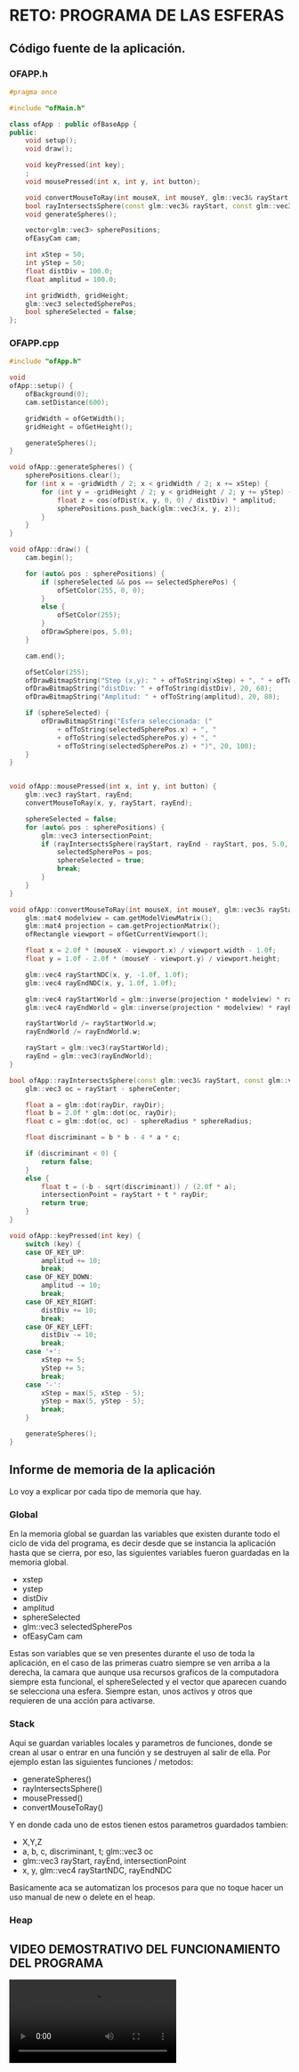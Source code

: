 # RETO: PROGRAMA DE LAS ESFERAS

## Código fuente de la aplicación.

### OFAPP.h

```cpp
#pragma once

#include "ofMain.h"

class ofApp : public ofBaseApp {
public:
	void setup();
	void draw();

	void keyPressed(int key);
	;
	void mousePressed(int x, int y, int button);

	void convertMouseToRay(int mouseX, int mouseY, glm::vec3& rayStart, glm::vec3& rayEnd);
	bool rayIntersectsSphere(const glm::vec3& rayStart, const glm::vec3& rayDir, const glm::vec3& sphereCenter, float sphereRadius, glm::vec3& intersectionPoint);
	void generateSpheres();

	vector<glm::vec3> spherePositions;
	ofEasyCam cam;

	int xStep = 50;
	int yStep = 50;
	float distDiv = 100.0;
	float amplitud = 100.0;

	int gridWidth, gridHeight;
	glm::vec3 selectedSpherePos;
	bool sphereSelected = false;
};
```
### OFAPP.cpp

```cpp
#include "ofApp.h"

void
ofApp::setup() {
	ofBackground(0);
	cam.setDistance(600);

	gridWidth = ofGetWidth();
	gridHeight = ofGetHeight();

	generateSpheres();
}

void ofApp::generateSpheres() {
	spherePositions.clear();
	for (int x = -gridWidth / 2; x < gridWidth / 2; x += xStep) {
		for (int y = -gridHeight / 2; y < gridHeight / 2; y += yStep) {
			float z = cos(ofDist(x, y, 0, 0) / distDiv) * amplitud;
			spherePositions.push_back(glm::vec3(x, y, z));
		}
	}
}

void ofApp::draw() {
	cam.begin();

	for (auto& pos : spherePositions) {
		if (sphereSelected && pos == selectedSpherePos) {
			ofSetColor(255, 0, 0);
		}
		else {
			ofSetColor(255);
		}
		ofDrawSphere(pos, 5.0);
	}

	cam.end();

	ofSetColor(255);
	ofDrawBitmapString("Step (x,y): " + ofToString(xStep) + ", " + ofToString(yStep), 20, 40);
	ofDrawBitmapString("distDiv: " + ofToString(distDiv), 20, 60);
	ofDrawBitmapString("Amplitud: " + ofToString(amplitud), 20, 80);

	if (sphereSelected) {
		ofDrawBitmapString("Esfera seleccionada: ("
			+ ofToString(selectedSpherePos.x) + ", "
			+ ofToString(selectedSpherePos.y) + ", "
			+ ofToString(selectedSpherePos.z) + ")", 20, 100);
	}
}


void ofApp::mousePressed(int x, int y, int button) {
	glm::vec3 rayStart, rayEnd;
	convertMouseToRay(x, y, rayStart, rayEnd);

	sphereSelected = false;
	for (auto& pos : spherePositions) {
		glm::vec3 intersectionPoint;
		if (rayIntersectsSphere(rayStart, rayEnd - rayStart, pos, 5.0, intersectionPoint)) {
			selectedSpherePos = pos;
			sphereSelected = true;
			break;
		}
	}
}

void ofApp::convertMouseToRay(int mouseX, int mouseY, glm::vec3& rayStart, glm::vec3& rayEnd) {
	glm::mat4 modelview = cam.getModelViewMatrix();
	glm::mat4 projection = cam.getProjectionMatrix();
	ofRectangle viewport = ofGetCurrentViewport();

	float x = 2.0f * (mouseX - viewport.x) / viewport.width - 1.0f;
	float y = 1.0f - 2.0f * (mouseY - viewport.y) / viewport.height;

	glm::vec4 rayStartNDC(x, y, -1.0f, 1.0f);
	glm::vec4 rayEndNDC(x, y, 1.0f, 1.0f);

	glm::vec4 rayStartWorld = glm::inverse(projection * modelview) * rayStartNDC;
	glm::vec4 rayEndWorld = glm::inverse(projection * modelview) * rayEndNDC;

	rayStartWorld /= rayStartWorld.w;
	rayEndWorld /= rayEndWorld.w;

	rayStart = glm::vec3(rayStartWorld);
	rayEnd = glm::vec3(rayEndWorld);
}

bool ofApp::rayIntersectsSphere(const glm::vec3& rayStart, const glm::vec3& rayDir, const glm::vec3& sphereCenter, float sphereRadius, glm::vec3& intersectionPoint) {
	glm::vec3 oc = rayStart - sphereCenter;

	float a = glm::dot(rayDir, rayDir);
	float b = 2.0f * glm::dot(oc, rayDir);
	float c = glm::dot(oc, oc) - sphereRadius * sphereRadius;

	float discriminant = b * b - 4 * a * c;

	if (discriminant < 0) {
		return false;
	}
	else {
		float t = (-b - sqrt(discriminant)) / (2.0f * a);
		intersectionPoint = rayStart + t * rayDir;
		return true;
	}
}

void ofApp::keyPressed(int key) {
	switch (key) {
	case OF_KEY_UP:
		amplitud += 10;
		break;
	case OF_KEY_DOWN:
		amplitud -= 10;
		break;
	case OF_KEY_RIGHT:
		distDiv += 10;
		break;
	case OF_KEY_LEFT:
		distDiv -= 10;
		break;
	case '+':
		xStep += 5;
		yStep += 5;
		break;
	case '-':
		xStep = max(5, xStep - 5);
		yStep = max(5, yStep - 5);
		break;
	}

	generateSpheres();
}

```

## Informe de memoria de la aplicación

Lo voy a explicar por cada tipo de memoria que hay.

### Global

En la memoria global se guardan las variables que existen durante todo el ciclo de vida del programa, es decir desde que se instancia la aplicación hasta que se cierra, por eso, las siguientes variables fueron guardadas en la memoria global.

- xstep
- ystep
- distDiv
- amplitud
- sphereSelected
- glm::vec3 selectedSpherePos
- ofEasyCam cam

Estas son variables que se ven presentes durante el uso de toda la aplicación, en el caso de las primeras cuatro siempre se ven arriba a la derecha, la camara que aunque usa recursos graficos de la computadora siempre esta funcional, el sphereSelected y el vector que aparecen cuando se selecciona una esfera. Siempre estan, unos activos y otros que requieren de una acción para activarse.

### Stack

Aqui se guardan variables locales y parametros de funciones, donde se crean al usar o entrar en una función y se destruyen al salir de ella. Por ejemplo estan las siguientes funciones / metodos:

- generateSpheres()
- rayIntersectsSphere()
- mousePressed()
- convertMouseToRay()

Y en donde cada uno de estos tienen estos parametros guardados tambien:

- X,Y,Z
- a, b, c, discriminant, t; glm::vec3 oc
- glm::vec3 rayStart, rayEnd, intersectionPoint
- x, y, glm::vec4 rayStartNDC, rayEndNDC

Basicamente aca se automatizan los procesos para que no toque hacer un uso manual de new o delete en el heap.

### Heap




## VIDEO DEMOSTRATIVO DEL FUNCIONAMIENTO DEL PROGRAMA

<video controls src=" 2025-08-28 08-31-31.mp4" title="Title"></video>
